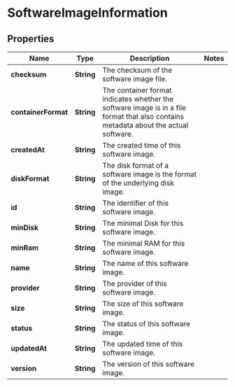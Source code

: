 
# SoftwareImageInformation

## Properties
Name | Type | Description | Notes
------------ | ------------- | ------------- | -------------
**checksum** | **String** | The checksum of the software image file. | 
**containerFormat** | **String** | The container format indicates whether the software image is in a file format that also contains metadata about the actual software. | 
**createdAt** | **String** | The created time of this software image. | 
**diskFormat** | **String** | The disk format of a software image is the format of the underlying disk image. | 
**id** | **String** | The identifier of this software image. | 
**minDisk** | **String** | The minimal Disk for this software image. | 
**minRam** | **String** | The minimal RAM for this software image. | 
**name** | **String** | The name of this software image. | 
**provider** | **String** | The provider of this software image. | 
**size** | **String** | The size of this software image. | 
**status** | **String** | The status of this software image. | 
**updatedAt** | **String** | The updated time of this software image. | 
**version** | **String** | The version of this software image. | 



